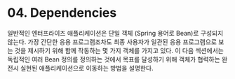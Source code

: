# 04. Dependencies

일반적인 엔터프라이즈 애플리케이션은 단일 객체 (Spring 용어로 Bean)로 구성되지 않는다. 가장 간단한 응용 프로그램조차도 최종 사용자가 일관된 응용 프로그램으로 보는 것을 제시하기 위해 함께 작동하는 몇 가지 객체를 가지고 있다. 이 다음 섹션에서는 독립적인 여러 Bean 정의를 정의하는 것에서 목표를 달성하기 위해 객체가 협력하는 완전시 실현된 애플리케이션으로 이동하는 방법을 설명한다.